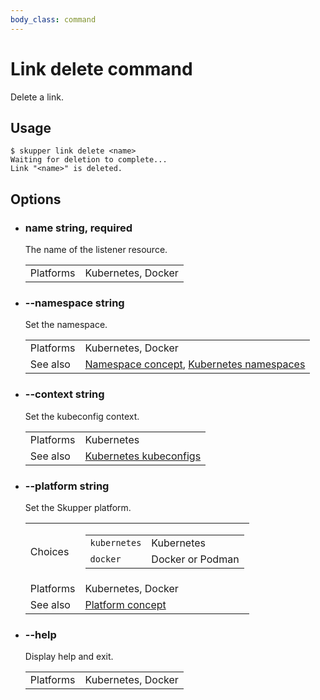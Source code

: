 ```yaml
---
body_class: command
---
```


# Link delete command

<section>

Delete a link.

</section>

<section>

## Usage

~~~ shell
$ skupper link delete <name>
Waiting for deletion to complete...
Link "<name>" is deleted.
~~~

</section>

<section>

## Options

- <h3 id="name">name <span class="option-info">string, required</span></h3>

  The name of the listener resource.

  | | |
  |-|-|
  | Platforms | Kubernetes, Docker |
  
- <h3 id="namespace">--namespace <span class="option-info">string</span></h3>

  Set the namespace.

  | | |
  |-|-|
  | Platforms | Kubernetes, Docker |
  | See also | [Namespace concept]({{site_prefix}}/concepts/namespace.html), [Kubernetes namespaces](https://kubernetes.io/docs/concepts/overview/working-with-objects/namespaces/) |
  
- <h3 id="context">--context <span class="option-info">string</span></h3>

  Set the kubeconfig context.

  | | |
  |-|-|
  | Platforms | Kubernetes |
  | See also | [Kubernetes kubeconfigs](https://kubernetes.io/docs/concepts/configuration/organize-cluster-access-kubeconfig/) |
  
- <h3 id="platform">--platform <span class="option-info">string</span></h3>

  Set the Skupper platform.

  | | |
  |-|-|
  | Choices | <table><tr><td><code>kubernetes</code></td><td>Kubernetes</td></tr><tr><td><code>docker</code></td><td>Docker or Podman</td></tr></table> |
  | Platforms | Kubernetes, Docker |
  | See also | [Platform concept]({{site_prefix}}/concepts/platform.html) |
  
- <h3 id="help">--help <span class="option-info"></span></h3>

  Display help and exit.

  | | |
  |-|-|
  | Platforms | Kubernetes, Docker |
  
</section>
